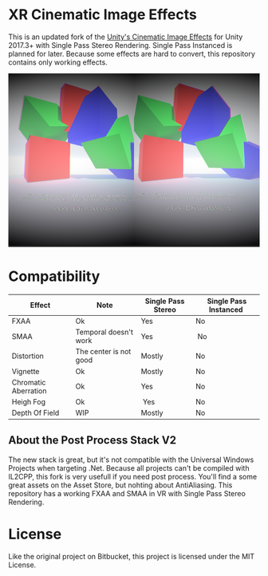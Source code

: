 # XR Cinematic Image Effects
This is an updated fork of the [Unity's Cinematic Image Effects](https://bitbucket.org/Unity-Technologies/cinematic-image-effects) for Unity 2017.3+ with Single Pass Stereo Rendering. Single Pass Instanced is planned for later. Because some effects are hard to convert, this repository contains only working effects.

![Preview](/images/preview.png)

# Compatibility
| Effect | Note |Single Pass Stereo | Single Pass Instanced |
|--------|------|-------------------|-----------------------|
| FXAA | Ok | Yes | No |
| SMAA | Temporal doesn't work | Yes | No |
| Distortion | The center is not good | Mostly | No |
| Vignette | Ok | Mostly | No |
| Chromatic Aberration | Ok | Yes | No |
| Heigh Fog | Ok | Yes | No |
| Depth Of Field | WIP | Mostly | No |

## About the Post Process Stack V2
The new stack is great, but it's not compatible with the Universal Windows Projects when targeting .Net. Because all projects can't be compiled with IL2CPP, this fork is very usefull if you need post process. You'll find a some great assets on the Asset Store, but nohting about AntiAliasing. This repository has a working FXAA and SMAA in VR with Single Pass Stereo Rendering.

# License
Like the original project on Bitbucket, this project is licensed under the MIT License.
